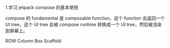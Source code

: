 1.学习 jetpack compose 的基本使用

compose 的 fundamental 是 composable function，这个 function 会返回一个 UI tree，这个 UI tree 会被 compose runtime 转换成一个 UI tree，然后被渲染到屏幕上。

ROW
Column
Box
Scaffold
